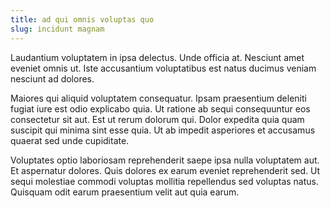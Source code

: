```yaml
---
title: ad qui omnis voluptas quo
slug: incidunt magnam
---
```


Laudantium voluptatem in ipsa delectus. Unde officia at. Nesciunt amet eveniet omnis ut. Iste accusantium voluptatibus est natus ducimus veniam nesciunt ad dolores.

Maiores qui aliquid voluptatem consequatur. Ipsam praesentium deleniti fugiat iure est odio explicabo quia. Ut ratione ab sequi consequuntur eos consectetur sit aut. Est ut rerum dolorum qui. Dolor expedita quia quam suscipit qui minima sint esse quia. Ut ab impedit asperiores et accusamus quaerat sed unde cupiditate.

Voluptates optio laboriosam reprehenderit saepe ipsa nulla voluptatem aut. Et aspernatur dolores. Quis dolores ex earum eveniet reprehenderit sed. Ut sequi molestiae commodi voluptas mollitia repellendus sed voluptas natus. Quisquam odit earum praesentium velit aut quia earum.
